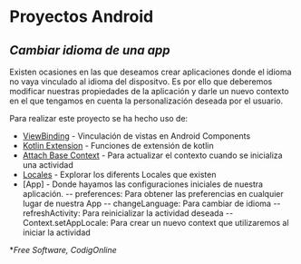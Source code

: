 # Proyectos Android
## _Cambiar idioma de una app_


Existen ocasiones en las que deseamos crear aplicaciones donde el idioma no vaya vinculado al idioma del dispositvo. Es por ello que deberemos modificar nuestras propiedades de la aplicación y darle un nuevo contexto en el que tengamos en cuenta la personalización deseada por el usuario.

Para realizar este proyecto se ha hecho uso de:
- [ViewBinding] - Vinculación de vistas en Android Components
- [Kotlin Extension] - Funciones de extensión de kotlin
- [Attach Base Context] - Para actualizar el contexto cuando se inicializa una actividad
- [Locales] - Explorar los diferents Locales que existen
- [App] - Donde hayamos las configuraciones iniciales de nuestra aplicación.
  -- preferences: Para obtener las preferencias en cualquier lugar de nuestra App
  -- changeLanguage: Para cambiar de idioma
  -- refreshActivity: Para reinicializar la actividad deseada
  -- Context.setAppLocale: Para crear un nuevo context que utilizaremos al iniciar la actividad



**Free Software, CodigOnline*

[//]: # (These are reference links used in the body of this note and get stripped out when the markdown processor does its job. There is no need to format nicely because it shouldn't be seen. Thanks SO - http://stackoverflow.com/questions/4823468/store-comments-in-markdown-syntax)

[viewBinding]: <https://developer.android.com/topic/libraries/view-binding?hl=es-419>
[Kotlin Extension]: <https://developer.android.com/kotlin/ktx?gclid=Cj0KCQjwnbmaBhD-ARIsAGTPcfVkZcld3jPH24Z73haikJQR_dFsfJ-PIn3c6kn_KfyCAD7q_Fkl5rQaAlh8EALw_wcB&gclsrc=aw.ds>
[Locales]: <https://www.localeplanet.com/icu/>
[Attach Base Context]:<https://developer.android.com/reference/android/content/ContextWrapper#attachBaseContext(android.content.Context)>
   